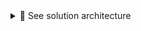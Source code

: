 <details>
<summary>🔵 See solution architecture</summary>
<p>  

[![isaac-arnault-AWS-architecture.png](https://i.postimg.cc/G2dQnRzH/isaac-arnault-AWS-architecture.png)](https://postimg.cc/rdZW5vBk)

</p>
</details>
